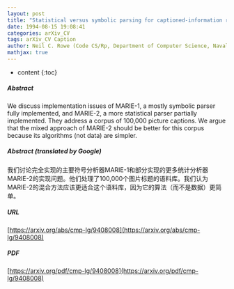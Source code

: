 ```yaml
---
layout: post
title: "Statistical versus symbolic parsing for captioned-information retrieval"
date: 1994-08-15 19:08:41
categories: arXiv_CV
tags: arXiv_CV Caption
author: Neil C. Rowe (Code CS/Rp, Department of Computer Science, Naval Postgraduate School, Monterey)
mathjax: true
---
```


* content
{:toc}

##### Abstract
We discuss implementation issues of MARIE-1, a mostly symbolic parser fully implemented, and MARIE-2, a more statistical parser partially implemented. They address a corpus of 100,000 picture captions. We argue that the mixed approach of MARIE-2 should be better for this corpus because its algorithms (not data) are simpler.

##### Abstract (translated by Google)
我们讨论完全实现的主要符号分析器MARIE-1和部分实现的更多统计分析器MARIE-2的实现问题。他们处理了100,000个图片标题的语料库。我们认为MARIE-2的混合方法应该更适合这个语料库，因为它的算法（而不是数据）更简单。

##### URL
[https://arxiv.org/abs/cmp-lg/9408008](https://arxiv.org/abs/cmp-lg/9408008)

##### PDF
[https://arxiv.org/pdf/cmp-lg/9408008](https://arxiv.org/pdf/cmp-lg/9408008)

